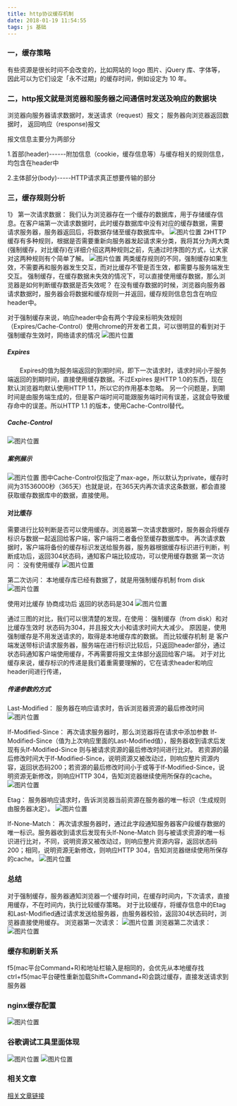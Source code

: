 ```yaml
---
title: http协议缓存机制
date: 2018-01-19 11:54:55
tags: js 基础
---
```


### 一，缓存策略
 有些资源是很长时间不会改变的，比如网站的 logo 图片、jQuery 库、字体等，因此可以为它们设定「永不过期」的缓存时间，例如设定为 10 年。
### 二，http报文就是浏览器和服务器之间通信时发送及响应的数据块
浏览器向服务器请求数据时，发送请求（request）报文； 服务器向浏览器返回数据时， 返回响应（response)报文

报文信息主要分为两部分

1.首部(header)------附加信息（cookie，缓存信息等）与缓存相关的规则信息，均包含在header中

2.主体部分(body)-----HTTP请求真正想要传输的部分
### 三，缓存规则分析
1》 第一次请求数据：
我们认为浏览器存在一个缓存的数据库，用于存储缓存信息。在客户端第一次请求数据时，此时缓存数据库中没有对应的缓存数据，需要
请求服务器，服务器返回后，将数据存储至缓存数据库中。
![图片位置](/assets/blogimg/2018/0.png)
2》HTTP缓存有多种规则，根据是否需要重新向服务器发起请求来分类，我将其分为两大类(强制缓存，对比缓存)在详细介绍这两种规则之前，先通过时序图的方式，让大家对这两种规则有个简单了解。
![图片位置](/assets/blogimg/2018/1.png)
两类缓存规则的不同，强制缓存如果生效，不需要再和服务器发生交互，而对比缓存不管是否生效，都需要与服务端发生交互。
强制缓存，在缓存数据未失效的情况下，可以直接使用缓存数据，那么浏览器是如何判断缓存数据是否失效呢？
 在没有缓存数据的时候，浏览器向服务器请求数据时，服务器会将数据和缓存规则一并返回，缓存规则信息包含在响应header中。

对于强制缓存来说，响应header中会有两个字段来标明失效规则（Expires/Cache-Control）使用chrome的开发者工具，可以很明显的看到对于强制缓存生效时，网络请求的情况
![图片位置](/assets/blogimg/2018/2.png)
##### Expires
　　Expires的值为服务端返回的到期时间，即下一次请求时，请求时间小于服务端返回的到期时间，直接使用缓存数据。不过Expires 是HTTP 1.0的东西，现在默认浏览器均默认使用HTTP 1.1，所以它的作用基本忽略。
另一个问题是，到期时间是由服务端生成的，但是客户端时间可能跟服务端时间有误差，这就会导致缓存命中的误差。所以HTTP 1.1 的版本，使用Cache-Control替代。
##### Cache-Control
![图片位置](/assets/blogimg/2018/3.png)
##### 案例展示
![图片位置](/assets/blogimg/2018/4.png)
图中Cache-Control仅指定了max-age，所以默认为private，缓存时间为31536000秒（365天）也就是说，在365天内再次请求这条数据，都会直接获取缓存数据库中的数据，直接使用。
#### 对比缓存
需要进行比较判断是否可以使用缓存。浏览器第一次请求数据时，服务器会将缓存标识与数据一起返回给客户端，客户端将二者备份至缓存数据库中。 
再次请求数据时，客户端将备份的缓存标识发送给服务器，服务器根据缓存标识进行判断，判断成功后，返回304状态码，通知客户端比较成功，可以使用缓存数据
第一次访问 ： 没有使用缓存
![图片位置](/assets/blogimg/2018/one.jpeg)

第二次访问： 本地缓存库已经有数据了，就是用强制缓存机制  from disk
![图片位置](/assets/blogimg/2018/two.jpeg)

使用对比缓存 协商成功后 返回的状态码是304
![图片位置](/assets/blogimg/2018/three.jpeg)

通过三图的对比，我们可以很清楚的发现，在使用： 强制缓存（from disk）和对比缓存生效时 状态码为304，并且报文大小和请求时间大大减少。
原因是，使用强制缓存是不用发送请求的，取得是本地缓存库的数据。
而比较缓存机制 是 客户端发送带标识请求服务器，服务端在进行标识比较后，只返回header部分，通过状态码通知客户端使用缓存，不再需要将报文主体部分返回给客户端。
对于对比缓存来说，缓存标识的传递是我们着重需要理解的，它在请求header和响应header间进行传递，
##### 传递参数的方式
Last-Modified：
服务器在响应请求时，告诉浏览器资源的最后修改时间
![图片位置](/assets/blogimg/2018/5.png)


If-Modified-Since：
再次请求服务器时，那么浏览器将在请求中添加参数 If-Modified-Since（值为上次响应里面的Last-Modified值），服务器收到请求后发现有头If-Modified-Since 则与被请求资源的最后修改时间进行比对。
若资源的最后修改时间大于If-Modified-Since，说明资源又被改动过，则响应整片资源内容，返回状态码200；若资源的最后修改时间小于或等于If-Modified-Since，说明资源无新修改，则响应HTTP 304，告知浏览器继续使用所保存的cache。
![图片位置](/assets/blogimg/2018/6.png)

Etag：
服务器响应请求时，告诉浏览器当前资源在服务器的唯一标识（生成规则由服务器决定）。
![图片位置](/assets/blogimg/2018/7.png)


If-None-Match：
再次请求服务器时，通过此字段通知服务器客户段缓存数据的唯一标识。服务器收到请求后发现有头If-None-Match 则与被请求资源的唯一标识进行比对，不同，说明资源又被改动过，则响应整片资源内容，返回状态码200；相同，说明资源无新修改，则响应HTTP 304，告知浏览器继续使用所保存的cache。
![图片位置](/assets/blogimg/2018/8.png)

### 总结
对于强制缓存，服务器通知浏览器一个缓存时间，在缓存时间内，下次请求，直接用缓存，不在时间内，执行比较缓存策略。
对于比较缓存，将缓存信息中的Etag和Last-Modified通过请求发送给服务器，由服务器校验，返回304状态码时，浏览器直接使用缓存。
浏览器第一次请求：
![图片位置](/assets/blogimg/2018/9.png)
浏览器第二次请求：
![图片位置](/assets/blogimg/2018/10.png)


### 缓存和刷新关系

f5(mac平台Command+R)和地址栏输入是相同的，会优先从本地缓存找
ctrl+f5(mac平台硬性重新加载Shift+Command+R)会跳过缓存，直接发送请求到服务器

### nginx缓存配置
![图片位置](/assets/blogimg/2018/13.jpeg)

### 谷歌调试工具里面体现
![图片位置](/assets/blogimg/2018/11.png)
![图片位置](/assets/blogimg/2018/12.png)

###  相关文章
 [相关文章链接](https://mp.weixin.qq.com/s/vAdv_xBIPc9pjesufn9PNw)
